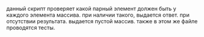 данный скрипт проверяет какой парный элемент должен быть у каждого элемента массива. при наличии такого, выдается ответ.
при отсутствии результата. выдается пустой массив.
также в этом же файле проводятся тесты. 